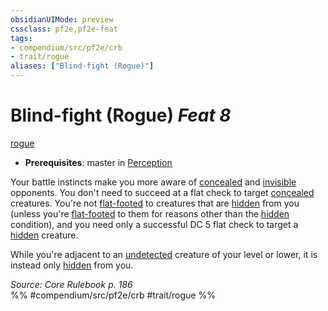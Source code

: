 ```yaml
---
obsidianUIMode: preview
cssclass: pf2e,pf2e-feat
tags:
- compendium/src/pf2e/crb
- trait/rogue
aliases: ["Blind-fight (Rogue)"]
---
```

# Blind-fight (Rogue)  *Feat 8*  
[rogue](/rules/traits/rogue.md)  

- **Prerequisites**: master in [Perception](/compendium/skills.md#Perception)

Your battle instincts make you more aware of [concealed](/rules/conditions.md#Concealed) and [invisible](/rules/conditions.md#Invisible) opponents. You don't need to succeed at a flat check to target [concealed](/rules/conditions.md#Concealed) creatures. You're not [flat-footed](/rules/conditions.md#Flat-footed) to creatures that are [hidden](/rules/conditions.md#Hidden) from you (unless you're [flat-footed](/rules/conditions.md#Flat-footed) to them for reasons other than the [hidden](/rules/conditions.md#Hidden) condition), and you need only a successful DC 5 flat check to target a [hidden](/rules/conditions.md#Hidden) creature.

While you're adjacent to an [undetected](/rules/conditions.md#Undetected) creature of your level or lower, it is instead only [hidden](/rules/conditions.md#Hidden) from you.

*Source: Core Rulebook p. 186*  
%% #compendium/src/pf2e/crb #trait/rogue %%